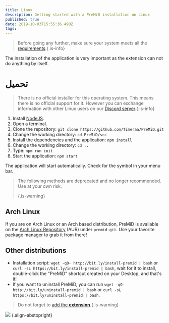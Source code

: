 ```yaml
---
title: Linux
description: Getting started with a PreMiD installation on Linux
published: true
date: 2019-10-03T15:55:36.490Z
tags:
---
```


> Before going any further, make sure your system meets all the [requirements](/install/requirements).{.is-info}

The installation of the application is very important as the extension can not do anything by itself.

# تحميل
> There is no official installer for this operating system. This means there is no official support for it. However you can exchange information with other Linux users on our [Discord server](https://discord.gg/premid/).{.is-info}

1. Install [NodeJS](https://nodejs.org/en/).
2. Open a terminal.
3. Clone the repository: `git clone https://github.com/Timeraa/PreMiD.git`
4. Change the working directory: `cd PreMiD/src`
5. Install the dependencies and the application: `npm install`
6. Change the working directory: `cd ..`
7. Type: `npm run init`
8. Start the application: `npm start`

The application will start automatically. Check for the symbol in your menu bar.

> The following methods are deprecated and no longer recommended. Use at your own risk. 
> 
> {.is-warning}

## Arch Linux
If you are on Arch Linux or an Arch based distribution, PreMiD is available on the [Arch Linux Repository](https://aur.archlinux.org/packages/premid-git/) (AUR) under `premid-git`. Use your favorite package manager to grab it from there!

## Other distributions
- Installation script: `wget -qO- http://bit.ly/install-premid | bash` or `curl -sL https://bit.ly/install-premid | bash`, wait for it to install, double-click the "PreMiD" shortcut created on your Desktop, and that's it!
- If you want to uninstall PreMiD, you can run `wget -qO- http://bit.ly/uninstall-premid | bash` or `curl -sL https://bit.ly/uninstall-premid | bash`.

> Do not forget to [add the **extension**](/install).{.is-warning}

![](https://a.icons8.com/TqgWTTfw/Oy7xHF/svg.svg) {.align-abstopright}